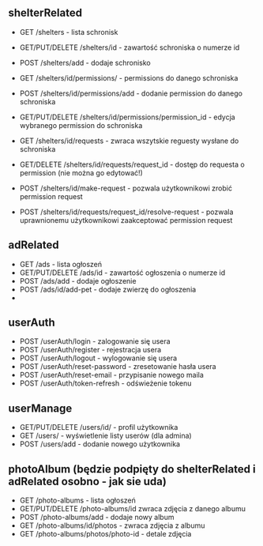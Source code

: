 ## shelterRelated

- GET /shelters - lista schronisk
- GET/PUT/DELETE /shelters/id - zawartość schroniska o numerze id
- POST /shelters/add - dodaje schronisko

- GET /shelters/id/permissions/ - permissions do danego schroniska
- POST /shelters/id/permissions/add - dodanie permission do danego schroniska
- GET/PUT/DELETE /shelters/id/permissions/permission_id - edycja wybranego permission do schroniska

- GET /shelters/id/requests - zwraca wszytskie reguesty wysłane do schroniska
- GET/DELETE /shelters/id/requests/request_id - dostęp do requesta o permission (nie można go edytować!)
- POST /shelters/id/make-request - pozwala użytkownikowi zrobić permission request
- POST /shelters/id/requests/request_id/resolve-request - pozwala uprawnionemu użytkownikowi zaakceptować permission request

## adRelated

- GET /ads - lista ogłoszeń
- GET/PUT/DELETE /ads/id - zawartość ogłoszenia o numerze id
- POST /ads/add - dodaje ogłoszenie
- POST /ads/id/add-pet - dodaje zwierzę do ogłoszenia
- 
## userAuth

- POST /userAuth/login - zalogowanie się usera
- POST /userAuth/register - rejestracja usera
- POST /userAuth/logout - wylogowanie się usera
- POST /userAuth/reset-password - zresetowanie hasła usera
- POST /userAuth/reset-email - przypisanie nowego maila
- POST /userAuth/token-refresh - odświeżenie tokenu

## userManage

- GET/PUT/DELETE /users/id/ - profil użytkownika
- GET /users/ - wyświetlenie listy userów (dla admina)
- POST /users/add - dodanie nowego użytkownika

## photoAlbum (będzie podpięty do shelterRelated i adRelated osobno - jak sie uda)

- GET /photo-albums - lista ogłoszeń
- GET/PUT/DELETE /photo-albums/id zwraca zdjęcia z danego albumu
- POST /photo-albums/add - dodaje nowy album
- GET /photo-albums/id/photos - zwraca zdjęcia z albumu
- GET /photo-albums/photos/photo-id - detale zdjęcia

